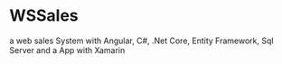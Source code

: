 # WSSales
a web sales System with Angular, C#, .Net Core, Entity Framework, Sql Server and a App with Xamarin
